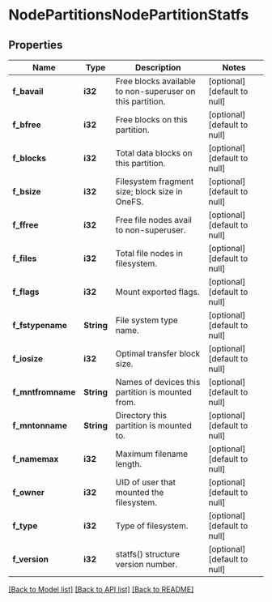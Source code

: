 # NodePartitionsNodePartitionStatfs

## Properties
Name | Type | Description | Notes
------------ | ------------- | ------------- | -------------
**f_bavail** | **i32** | Free blocks available to non-superuser on this partition. | [optional] [default to null]
**f_bfree** | **i32** | Free blocks on this partition. | [optional] [default to null]
**f_blocks** | **i32** | Total data blocks on this partition. | [optional] [default to null]
**f_bsize** | **i32** | Filesystem fragment size; block size in OneFS. | [optional] [default to null]
**f_ffree** | **i32** | Free file nodes avail to non-superuser. | [optional] [default to null]
**f_files** | **i32** | Total file nodes in filesystem. | [optional] [default to null]
**f_flags** | **i32** | Mount exported flags. | [optional] [default to null]
**f_fstypename** | **String** | File system type name. | [optional] [default to null]
**f_iosize** | **i32** | Optimal transfer block size. | [optional] [default to null]
**f_mntfromname** | **String** | Names of devices this partition is mounted from. | [optional] [default to null]
**f_mntonname** | **String** | Directory this partition is mounted to. | [optional] [default to null]
**f_namemax** | **i32** | Maximum filename length. | [optional] [default to null]
**f_owner** | **i32** | UID of user that mounted the filesystem. | [optional] [default to null]
**f_type** | **i32** | Type of filesystem. | [optional] [default to null]
**f_version** | **i32** | statfs() structure version number. | [optional] [default to null]

[[Back to Model list]](../README.md#documentation-for-models) [[Back to API list]](../README.md#documentation-for-api-endpoints) [[Back to README]](../README.md)


